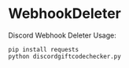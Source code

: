 # WebhookDeleter
Discord Webhook Deleter
Usage:
```
pip install requests
python discordgiftcodechecker.py
